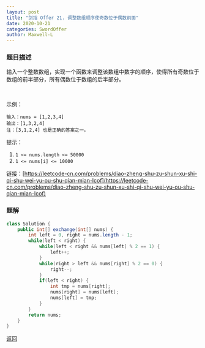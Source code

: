 ```yaml
---
layout: post
title: "剑指 Offer 21. 调整数组顺序使奇数位于偶数前面"
date: 2020-10-21
categories: SwordOffer
author: Maxwell-L
---
```


### **题目描述**
输入一个整数数组，实现一个函数来调整该数组中数字的顺序，使得所有奇数位于数组的前半部分，所有偶数位于数组的后半部分。

 

示例：
```
输入：nums = [1,2,3,4]
输出：[1,3,2,4] 
注：[3,1,2,4] 也是正确的答案之一。
```

提示：

1. `1 <= nums.length <= 50000`
2. `1 <= nums[i] <= 10000`


链接：[https://leetcode-cn.com/problems/diao-zheng-shu-zu-shun-xu-shi-qi-shu-wei-yu-ou-shu-qian-mian-lcof](https://leetcode-cn.com/problems/diao-zheng-shu-zu-shun-xu-shi-qi-shu-wei-yu-ou-shu-qian-mian-lcof)


### **题解**
``` java
class Solution {
    public int[] exchange(int[] nums) {
        int left = 0, right = nums.length - 1;
        while(left < right) {
            while(left < right && nums[left] % 2 == 1) {
                left++;
            }
            while(right > left && nums[right] % 2 == 0) {
                right--;
            }
            if(left < right) {
                int tmp = nums[right];
                nums[right] = nums[left];
                nums[left] = tmp;
            }
        }
        return nums;
    }
}
```

[返回](https://maxwell-blog.cn/leetcode/2020/10/08/leetcode)